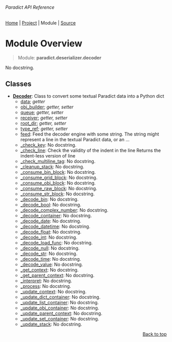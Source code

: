 ###### Paradict API Reference
[Home](/docs/api/README.md) | [Project](/README.md) | Module | [Source](/src/paradict/deserializer/decoder.py)

# Module Overview
> Module: **paradict.deserializer.decoder**

No docstring.

## Classes
- [**Decoder**](/docs/api/modules/paradict/deserializer/decoder/class-Decoder.md): Class to convert some textual Paradict data into a Python dict
    - [data](/docs/api/modules/paradict/deserializer/decoder/class-Decoder.md#properties-table); _getter_
    - [obj\_builder](/docs/api/modules/paradict/deserializer/decoder/class-Decoder.md#properties-table); _getter, setter_
    - [queue](/docs/api/modules/paradict/deserializer/decoder/class-Decoder.md#properties-table); _getter, setter_
    - [receiver](/docs/api/modules/paradict/deserializer/decoder/class-Decoder.md#properties-table); _getter, setter_
    - [root\_dir](/docs/api/modules/paradict/deserializer/decoder/class-Decoder.md#properties-table); _getter, setter_
    - [type\_ref](/docs/api/modules/paradict/deserializer/decoder/class-Decoder.md#properties-table); _getter, setter_
    - [feed](/docs/api/modules/paradict/deserializer/decoder/class-Decoder.md#feed): Feed the decoder engine with some string.         The string might represent a line in the textual Paradict data,         or an ...
    - [\_check\_key](/docs/api/modules/paradict/deserializer/decoder/class-Decoder.md#_check_key): No docstring.
    - [\_check\_line](/docs/api/modules/paradict/deserializer/decoder/class-Decoder.md#_check_line): Check the validity of the indent in the line Returns the indent-less version of line
    - [\_check\_multiline\_tag](/docs/api/modules/paradict/deserializer/decoder/class-Decoder.md#_check_multiline_tag): No docstring.
    - [\_cleanup\_stack](/docs/api/modules/paradict/deserializer/decoder/class-Decoder.md#_cleanup_stack): No docstring.
    - [\_consume\_bin\_block](/docs/api/modules/paradict/deserializer/decoder/class-Decoder.md#_consume_bin_block): No docstring.
    - [\_consume\_grid\_block](/docs/api/modules/paradict/deserializer/decoder/class-Decoder.md#_consume_grid_block): No docstring.
    - [\_consume\_obj\_block](/docs/api/modules/paradict/deserializer/decoder/class-Decoder.md#_consume_obj_block): No docstring.
    - [\_consume\_raw\_block](/docs/api/modules/paradict/deserializer/decoder/class-Decoder.md#_consume_raw_block): No docstring.
    - [\_consume\_str\_block](/docs/api/modules/paradict/deserializer/decoder/class-Decoder.md#_consume_str_block): No docstring.
    - [\_decode\_bin](/docs/api/modules/paradict/deserializer/decoder/class-Decoder.md#_decode_bin): No docstring.
    - [\_decode\_bool](/docs/api/modules/paradict/deserializer/decoder/class-Decoder.md#_decode_bool): No docstring.
    - [\_decode\_complex\_number](/docs/api/modules/paradict/deserializer/decoder/class-Decoder.md#_decode_complex_number): No docstring.
    - [\_decode\_container](/docs/api/modules/paradict/deserializer/decoder/class-Decoder.md#_decode_container): No docstring.
    - [\_decode\_date](/docs/api/modules/paradict/deserializer/decoder/class-Decoder.md#_decode_date): No docstring.
    - [\_decode\_datetime](/docs/api/modules/paradict/deserializer/decoder/class-Decoder.md#_decode_datetime): No docstring.
    - [\_decode\_float](/docs/api/modules/paradict/deserializer/decoder/class-Decoder.md#_decode_float): No docstring.
    - [\_decode\_int](/docs/api/modules/paradict/deserializer/decoder/class-Decoder.md#_decode_int): No docstring.
    - [\_decode\_load\_func](/docs/api/modules/paradict/deserializer/decoder/class-Decoder.md#_decode_load_func): No docstring.
    - [\_decode\_null](/docs/api/modules/paradict/deserializer/decoder/class-Decoder.md#_decode_null): No docstring.
    - [\_decode\_str](/docs/api/modules/paradict/deserializer/decoder/class-Decoder.md#_decode_str): No docstring.
    - [\_decode\_time](/docs/api/modules/paradict/deserializer/decoder/class-Decoder.md#_decode_time): No docstring.
    - [\_decode\_value](/docs/api/modules/paradict/deserializer/decoder/class-Decoder.md#_decode_value): No docstring.
    - [\_get\_context](/docs/api/modules/paradict/deserializer/decoder/class-Decoder.md#_get_context): No docstring.
    - [\_get\_parent\_context](/docs/api/modules/paradict/deserializer/decoder/class-Decoder.md#_get_parent_context): No docstring.
    - [\_interpret](/docs/api/modules/paradict/deserializer/decoder/class-Decoder.md#_interpret): No docstring.
    - [\_process](/docs/api/modules/paradict/deserializer/decoder/class-Decoder.md#_process): No docstring.
    - [\_update\_context](/docs/api/modules/paradict/deserializer/decoder/class-Decoder.md#_update_context): No docstring.
    - [\_update\_dict\_container](/docs/api/modules/paradict/deserializer/decoder/class-Decoder.md#_update_dict_container): No docstring.
    - [\_update\_list\_container](/docs/api/modules/paradict/deserializer/decoder/class-Decoder.md#_update_list_container): No docstring.
    - [\_update\_obj\_container](/docs/api/modules/paradict/deserializer/decoder/class-Decoder.md#_update_obj_container): No docstring.
    - [\_update\_parent\_context](/docs/api/modules/paradict/deserializer/decoder/class-Decoder.md#_update_parent_context): No docstring.
    - [\_update\_set\_container](/docs/api/modules/paradict/deserializer/decoder/class-Decoder.md#_update_set_container): No docstring.
    - [\_update\_stack](/docs/api/modules/paradict/deserializer/decoder/class-Decoder.md#_update_stack): No docstring.

<p align="right"><a href="#paradict-api-reference">Back to top</a></p>
